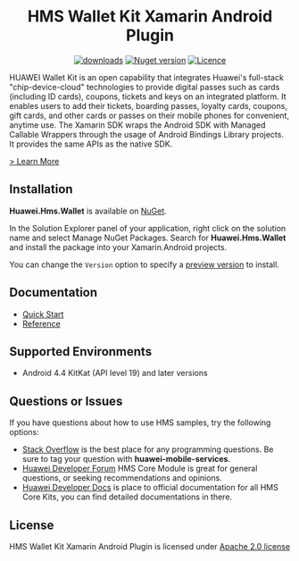 <p align="center">
  <h1 align="center">HMS Wallet Kit Xamarin Android Plugin</h1>
</p>

<p align="center">
  <a href="https://www.nuget.org/packages/Huawei.Hms.Wallet"><img src="https://img.shields.io/nuget/dt/Huawei.Hms.Wallet?label=Downloads&color=%23007EC6&style=for-the-badge"alt="downloads"></a>
  <a href="https://www.nuget.org/packages/Huawei.Hms.Wallet"><img src="https://img.shields.io/nuget/v/Huawei.Hms.Wallet?color=%23ed2a1c&style=for-the-badge" alt="Nuget version"></a>
  <a href="/LICENSE"><img src="https://img.shields.io/badge/License-Apache%202.0-blue.svg?color=%3bcc62&style=for-the-badge" alt="Licence"></a>
</p>

HUAWEI Wallet Kit is an open capability that integrates Huawei's full-stack "chip-device-cloud" technologies to provide digital passes such as cards (including ID cards), coupons, tickets and keys on an integrated platform. It enables users to add their tickets, boarding passes, loyalty cards, coupons, gift cards, and other cards or passes on their mobile phones for convenient, anytime use.
The Xamarin SDK wraps the Android SDK with Managed Callable Wrappers through the usage of Android Bindings Library projects. It provides the same APIs as the native SDK.

[> Learn More](https://developer.huawei.com/consumer/en/doc/development/HMS-Plugin-Guides/service-introduction-0000001078418878)

## Installation

**Huawei.Hms.Wallet** is available on [NuGet](https://www.nuget.org/packages/Huawei.Hms.Wallet). 

In the Solution Explorer panel of your application, right click on the solution name and select Manage NuGet Packages. Search for **Huawei.Hms.Wallet** and install the package into your Xamarin.Android projects.

You can change the `Version` option to specify a [preview version](https://www.nuget.org/packages/Huawei.Hms.Wallet) to install.

## Documentation

- [Quick Start](https://developer.huawei.com/consumer/en/doc/development/HMS-Plugin-Guides/preparing-dev-enviroenment-0000001078258878)
- [Reference](https://developer.huawei.com/consumer/en/doc/development/HMS-Plugin-References-V1/namespace-overview-0000001096685665-V1)

## Supported Environments
 
- Android 4.4 KitKat (API level 19) and later versions

## Questions or Issues

If you have questions about how to use HMS samples, try the following options:
- [Stack Overflow](https://stackoverflow.com/questions/tagged/huawei-mobile-services) is the best place for any programming questions. Be sure to tag your question with **huawei-mobile-services**.
- [Huawei Developer Forum](https://forums.developer.huawei.com/forumPortal/en/home?fid=0101187876626530001) HMS Core Module is great for general questions, or seeking recommendations and opinions.
- [Huawei Developer Docs](https://developer.huawei.com/consumer/en/doc/overview/HMS-Core-Plugin) is place to official documentation for all HMS Core Kits, you can find detailed documentations in there.

## License

HMS Wallet Kit Xamarin Android Plugin is licensed under [Apache 2.0 license](LICENSE)
